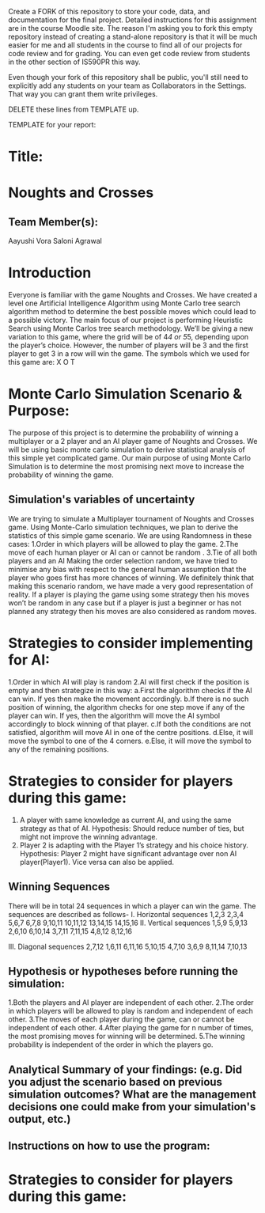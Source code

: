 Create a FORK of this repository to store your code, data, and documentation for the final project. Detailed instructions for this assignment are in the course Moodle site.  The reason I'm asking you to fork this empty repository instead of creating a stand-alone repository is that it will be much easier for me and all students in the course to find all of our projects for code review and for grading. You can even get code review from students in the other section of IS590PR this way.

Even though your fork of this repository shall be public, you'll still need to explicitly add any students on your team as Collaborators in the Settings. That way you can grant them write privileges.

DELETE these lines from TEMPLATE up.

TEMPLATE for your report:

# Title: 
# Noughts and Crosses

## Team Member(s):
Aayushi Vora
Saloni Agrawal

# Introduction
Everyone is familiar with the game Noughts and Crosses. We have created a level one Artificial Intelligence Algorithm using Monte Carlo tree search algorithm method to determine the best possible moves which could lead to a possible victory. The main focus of our project is performing Heuristic Search using Monte Carlos tree search methodology. We’ll be giving a new variation to this game, where the grid will be of 4*4 or 5*5, depending upon the player’s choice. However, the number of players will be 3 and the first player to get 3 in a row will win the game.
The symbols which we used for this game are:
X
O
T

# Monte Carlo Simulation Scenario & Purpose:
The purpose of this project is to determine the probability of winning a multiplayer or a 2 player and an AI player game of Noughts and Crosses. We will be using basic monte carlo simulation to derive statistical analysis of this simple yet complicated game. Our main purpose of using Monte Carlo Simulation is to determine the most promising next move to increase the probability of winning the game.


## Simulation's variables of uncertainty
We are trying to simulate a Multiplayer tournament of Noughts and Crosses game. Using Monte-Carlo simulation techniques, we plan to derive the statistics of this simple game scenario.
We are using Randomness in these cases:
1.Order in which players will be allowed to play the game.
2.The move of each human player or AI can or cannot be random .
3.Tie of all both players and an AI
Making the order selection random, we have tried to minimise any bias with respect to the general human assumption that the player who goes first has more chances of winning. We definitely think that making this scenario random, we have made a very good representation of reality.
If a player is playing the game using some strategy then his moves won’t be random in any case but if a player is just a beginner or has not planned any strategy then his moves are also considered as random moves. 

# Strategies to consider implementing for AI:
1.Order in which AI will play is random
2.AI will first check if the position is empty and then strategize in this way:
    a.First the algorithm checks if the AI can win. If yes then make the movement accordingly.
    b.If there is no such position of winning, the algorithm checks for one step move if any of the player can win. If yes, then the algorithm will move the AI symbol accordingly to block winning of that player. 
    c.If both the conditions are not satisfied, algorithm will move AI in one of the centre positions.
    d.Else, it will move the symbol to one of the 4 corners.
    e.Else, it will move the symbol to any of the remaining positions.

# Strategies to consider for players during this game:
1. A player with same knowledge as current AI, and using the same strategy as that of AI. 
Hypothesis:
Should reduce number of ties, but might not improve the winning advantage.
2. Player 2 is adapting with the Player 1’s strategy and his choice history. 
Hypothesis:
Player 2 might have significant advantage over non AI player(Player1). Vice versa can also be applied.

## Winning Sequences
There will be in total 24 sequences in which a player can win the game. The sequences are described as follows-
I. Horizontal sequences
1,2,3
2,3,4
5,6,7
6,7,8
9,10,11
10,11,12
13,14,15
14,15,16
II. Vertical sequences
1,5,9
5,9,13
2,6,10
6,10,14
3,7,11
7,11,15
4,8,12
8,12,16

III. Diagonal sequences
2,7,12
1,6,11
6,11,16
5,10,15
4,7,10
3,6,9
8,11,14
7,10,13

## Hypothesis or hypotheses before running the simulation:
1.Both the players and AI player are independent of each other.
2.The order in which players will be allowed to play is random and independent of each other.
3.The moves of each player during the game, can or cannot be independent of  each other.
4.After playing the game for n number of times, the most promising moves for winning will be determined.
5.The winning probability is independent of the order in which the players go. 

## Analytical Summary of your findings: (e.g. Did you adjust the scenario based on previous simulation outcomes?  What are the management decisions one could make from your simulation's output, etc.)

## Instructions on how to use the program:

# Strategies to consider for players during this game:

